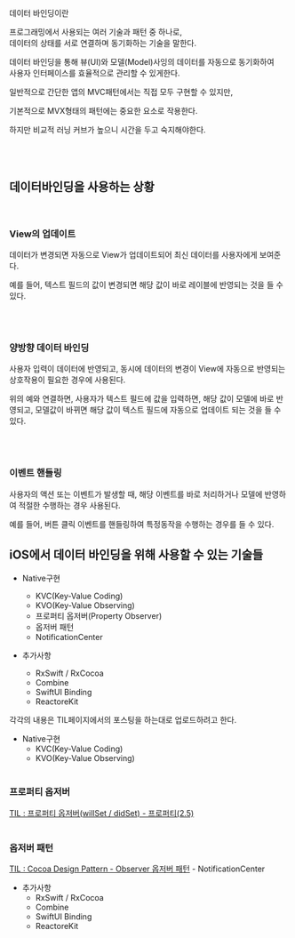 데이터 바인딩이란


프로그래밍에서 사용되는 여러 기술과 패턴 중 하나로,  
데이터의 상태를 서로 연결하며 동기화하는 기술을 말한다.  

데이터 바인딩을 통해 뷰(UI)와 모델(Model)사잉의 데이터를 자동으로 동기화하여  
사용자 인터페이스를 효율적으로 관리할 수 있게한다.

일반적으로 간단한 앱의 MVC패턴에서는 직접 모두 구현할 수 있지만,

기본적으로 MVX형태의 패턴에는 중요한 요소로 작용한다.

하지만 비교적 러닝 커브가 높으니 시간을 두고 숙지해야한다.

<br><br>

## 데이터바인딩을 사용하는 상황

<br>

### View의 업데이트
데이터가 변경되면 자동으로 View가 업데이트되어 최신 데이터를 사용자에게 보여준다.

예를 들어, 텍스트 필드의 값이 변경되면 해당 값이 바로 레이블에 반영되는 것을 들 수 있다.

<br><br>

### 양방향 데이터 바인딩
사용자 입력이 데이터에 반영되고, 동시에 데이터의 변경이 View에 자동으로 반영되는 상호작용이 필요한 경우에 사용된다. 

위의 예와 연결하면, 사용자가 텍스트 필드에 값을 입력하면, 해당 값이 모델에 바로 반영되고, 모델값이 바뀌면 해당 값이 텍스트 필드에 자동으로 업데이트 되는 것을 들 수 있다.

<br><br>

### 이벤트 핸들링

사용자의 액션 또는 이벤트가 발생할 때, 해당 이벤트를 바로 처리하거나 모델에 반영하여 적절한 수행하는 경우 사용된다.  

예를 들어, 버튼 클릭 이벤트를 핸들링하여 특정동작을 수행하는 경우를 들 수 있다.  



## iOS에서 데이터 바인딩을 위해 사용할 수 있는 기술들
- Native구현
    - KVC(Key-Value Coding)
    - KVO(Key-Value Observing)
    - 프로퍼티 옵저버(Property Observer)
    - 옵저버 패턴
    - NotificationCenter 

- 추가사항
    - RxSwift / RxCocoa
    - Combine
    - SwiftUI Binding
    - ReactoreKit

각각의 내용은 TIL페이지에서의 포스팅을 하는대로 업로드하려고 한다.
- Native구현
    - KVC(Key-Value Coding)
    - KVO(Key-Value Observing)
<br><br>   
### 프로퍼티 옵저버
[TIL : 프로퍼티 옵저버(willSet / didSet) - 프로퍼티(2.5)](https://github.com/isGeekCode/TIL/blob/main/swift/aboutProperty205.md)
<br><br>
### 옵저버 패턴
[TIL : Cocoa Design Pattern - Observer 옵저버 패턴](https://github.com/isGeekCode/TIL/blob/main/IOS-Architecture/CocoaDesignPattern_Observer.md)
    - NotificationCenter 

- 추가사항
    - RxSwift / RxCocoa
    - Combine
    - SwiftUI Binding
    - ReactoreKit
